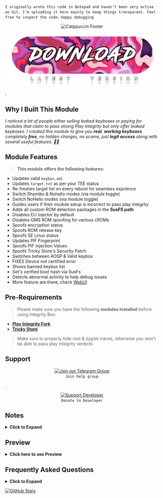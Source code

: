 `I originally wrote this code in Notepad and haven’t been very active on Git. I’m uploading it here mainly to keep things transparent. Feel free to inspect the code.`
`Happy debugging`

<p align="center">
  <img src="https://raw.githubusercontent.com/catppuccin/catppuccin/main/assets/footers/gray0_ctp_on_line.svg?sanitize=true" alt="Catppuccin Footer" />
</p>

<div align="center">
  <a href="https://github.com/MeowDump/Integrity-Box/releases" target="_blank">
    <img src="DUMP/download.png" alt="Download Button" width="600" />
  </a>
</div>

.

## Why I Built This Module

*I noticed a lot of people either selling leaked keyboxes or paying for modules that claim to pass strong Play Integrity but only offer leaked keyboxes. I created this module to give you **real**, **working keyboxes** completely **free**, no hidden charges, no scams, just **legit access** along with several useful features. 🚫🔑*


## Module Features

> **This module offers the following features:**  

-  Updates valid `keybox.xml`  
-  Updates `target.txt` as per your TEE status
-  Re-freshes target list on every reboot for seamless exprience
-  Switch Shamiko & Nohello modes (via module toggle)
-  Switch NoHello modes (via module toggle)
-  Guides users if their module setup is incorrect to pass play integrity
-  Adds all custom ROM detection packages in the **SusFS path**  
-  Disables EU injector by default  
-  Disables GMS ROM spoofing for  various cROMs 
-  Spoofs encryption status   
-  Spoofs ROM release key  
-  Spoofs SE Linux status
-  Updates PIF Fingerprint
-  Spoofs PIF Injection Values
-  Spoofs Tricky Store's Security Patch
-  Switches between AOSP & Valid keybox
-  FIXES Device not certified error
-  Shows banned keybox list
-  Set's verified boot hash via SusFs
-  Detects abnormal activity to help debug issues
-  More feature are there, check [WebUI](https://github.com/MeowDump/Integrity-Box/raw/main/DUMP/10.png)



## Pre-Requirements

> Please make sure you have the following **modules installed** before using Integrity Box:

- [**Play Integrity Fork**](https://github.com/osm0sis/PlayIntegrityFork/releases)
- [**Tricky Store**](https://github.com/5ec1cff/TrickyStore/releases)
> Make sure to properly hide root & zygisk traces, otherwise you won't be able to pass play integrity verdicts

## Support

<p align="center">
  <a href="https://t.me/+NCWzd1G--UNmNDY1" target="_blank">
    <img src="https://ziadoua.github.io/m3-Markdown-Badges/badges/Telegram/telegram1.svg" alt="Join our Telegram Group" width="150">
  </a><br>
  <code>Join help group</code>
</p>

.

<p align="center">
  <a href="https://github.com/MeowDump/Integrity-Box/blob/main/support.md" target="_blank">
    <img src="https://www.svgrepo.com/show/194198/donate-donation.svg" alt="Support Developer" width="100">
  </a><br>
  <code>Donate to Developer</code>
</p>

## Notes

<details>
<summary><strong>Click to Expand</strong></summary>

<br>
NOTE: Use Action/WebUI button to report bugs/issues

- Hide root properly if play integrity isn't passing for you. If you are using a custom rom, make sure you have disabled inbuilt gms spoofing. How to disable it? Well it depends on what rom you're using. Join your rom help group & ask `how to disable it` there.  
- Avoid conflicting or unnecessary modules that expose your root environment

</details>


## Preview
<details>
<summary><strong>Click here to see Preview</strong></summary>

<br>

1. ![](https://github.com/MeowDump/Integrity-Box/raw/main/DUMP/1.png)  
2. ![](https://github.com/MeowDump/Integrity-Box/raw/main/DUMP/2.png)  
3. ![](https://github.com/MeowDump/Integrity-Box/raw/main/DUMP/3.png)  
4. ![](https://github.com/MeowDump/Integrity-Box/raw/main/DUMP/4.png)  
5. ![](https://github.com/MeowDump/Integrity-Box/raw/main/DUMP/5.gif)  
6. ![](https://github.com/MeowDump/Integrity-Box/raw/main/DUMP/6.png)  
7. ![](https://github.com/MeowDump/Integrity-Box/raw/main/DUMP/7.gif)  
8. ![](https://github.com/MeowDump/Integrity-Box/raw/main/DUMP/8.png)  
9. ![](https://github.com/MeowDump/Integrity-Box/raw/main/DUMP/9.jpg)  
10. ![](https://github.com/MeowDump/Integrity-Box/raw/main/DUMP/10.png)  

</details>



## Frequently Asked Questions

<details>
<summary><strong>Click to Expand</strong></summary>

<br>

> Is Meow Assistant a malware?

### App Signing & Security Clarification

In earlier versions, the app was signed using a **test key**, which caused some security detectors to flag it as a potentially harmful app.

Starting from **Module v3+**, the app is now signed with a **private release key**.  
🔒 Although there were **no changes in functionality**, switching to a proper key has resolved the issue, there are **no more false detections** reported.  
**MEOW ASSISTANT IS NOW DEPRECIATED!**

> Purpose of Meow Assistant

**Meow Assistant** is built to enhance usability and transparency.

It provides **popup messages** when:

- You click on any option inside the **WebView**  
- You execute any script via the **Action button**

This helps you stay informed about the actions being triggered and improves the overall user experience.

<img src="https://github.com/MeowDump/Integrity-Box/raw/main/DUMP/meowassistant.png" alt="Meow Helper" width="100%">

</details>

[![GitHub Stars](https://m3-markdown-badges.vercel.app/stars/7/1/MeowDump/Integrity-Box)](https://github.com/MeowDump/Integrity-Box/stargazers)  

